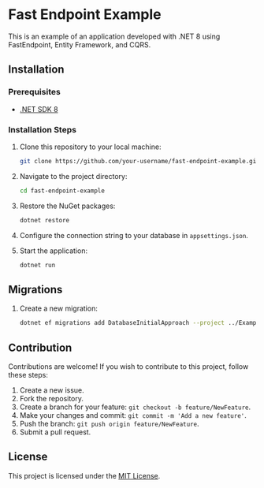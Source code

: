 # Fast Endpoint Example

This is an example of an application developed with .NET 8 using FastEndpoint, Entity Framework, and CQRS.

## Installation

### Prerequisites

- [.NET SDK 8](https://dotnet.microsoft.com/download)

### Installation Steps

1. Clone this repository to your local machine:

    ```bash
    git clone https://github.com/your-username/fast-endpoint-example.git
    ```

2. Navigate to the project directory:

    ```bash
    cd fast-endpoint-example
    ```

3. Restore the NuGet packages:

    ```bash
    dotnet restore
    ```

4. Configure the connection string to your database in `appsettings.json`.

5. Start the application:

    ```bash
    dotnet run
    ```

## Migrations

1. Create a new migration:
    ```bash
    dotnet ef migrations add DatabaseInitialApproach --project ../Example.Infrastructure/Example.Infrastructure.csproj --startup-project ./
    ```

## Contribution

Contributions are welcome! If you wish to contribute to this project, follow these steps:

1. Create a new issue.
2. Fork the repository.
3. Create a branch for your feature: `git checkout -b feature/NewFeature`.
4. Make your changes and commit: `git commit -m 'Add a new feature'`.
5. Push the branch: `git push origin feature/NewFeature`.
6. Submit a pull request.

## License
This project is licensed under the [MIT License](https://opensource.org/licenses/MIT).
